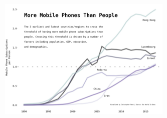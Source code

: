 ![week_46](https://github.com/christopher-reed/tidytuesday/blob/master/2020/week_46/tidy_tuesday_phones.jpg)
